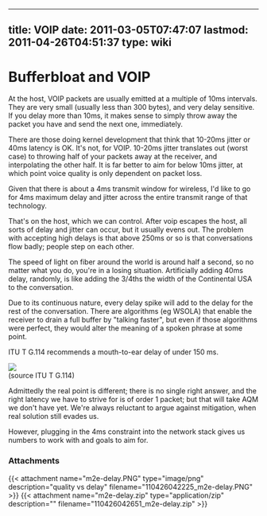 
---
title: VOIP
date: 2011-03-05T07:47:07
lastmod: 2011-04-26T04:51:37
type: wiki
---
Bufferbloat and VOIP
====================

At the host, VOIP packets are usually emitted at a multiple of 10ms
intervals. They are very small (usually less than 300 bytes), and very
delay sensitive. If you delay more than 10ms, it makes sense to simply
throw away the packet you have and send the next one, immediately.

There are those doing kernel development that think that 10-20ms jitter
or 40ms latency is OK. It's not, for VOIP. 10-20ms jitter translates out
(worst case) to throwing half of your packets away at the receiver, and
interpolating the other half. It is far better to aim for below 10ms
jitter, at which point voice quality is only dependent on packet loss.

Given that there is about a 4ms transmit window for wireless, I'd like
to go for 4ms maximum delay and jitter across the entire transmit range
of that technology.

That's on the host, which we can control. After voip escapes the host,
all sorts of delay and jitter can occur, but it usually evens out. The
problem with accepting high delays is that above 250ms or so is that
conversations flow badly; people step on each other.

The speed of light on fiber around the world is around half a second, so
no matter what you do, you're in a losing situation. Artificially adding
40ms delay, randomly, is like adding the 3/4ths the width of the
Continental USA to the conversation.

Due to its continuous nature, every delay spike will add to the delay
for the rest of the conversation. There are algorithms (eg WSOLA) that
enable the receiver to drain a full buffer by "talking faster", but even
if those algorithms were perfect, they would alter the meaning of a
spoken phrase at some point.

ITU T G.114 recommends a mouth-to-ear delay of under 150 ms.

![](/attachments/110426042225_m2e-delay.PNG)\
(source ITU T G.114)

Admittedly the real point is different; there is no single right answer,
and the right latency we have to strive for is of order 1 packet; but
that will take AQM we don't have yet. We're always reluctant to argue
against mitigation, when real solution still evades us.

However, plugging in the 4ms constraint into the network stack gives us
numbers to work with and goals to aim for.

### Attachments
{{< attachment name="m2e-delay.PNG" type="image/png" description="quality vs delay" filename="110426042225_m2e-delay.PNG" >}}
{{< attachment name="m2e-delay.zip" type="application/zip" description="" filename="110426042651_m2e-delay.zip" >}}
